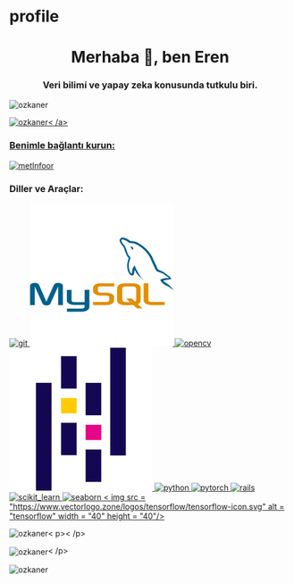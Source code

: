 # profile
<h1 align="center">Merhaba 👋, ben Eren</h1>
<h3 align="center">Veri bilimi ve yapay zeka konusunda tutkulu biri.</h3>

<p align="left"> <img src ="https://komarev.com/ghpvc/?username=ozkaner&label=Profile%20views&color=0e75b6&style=flat" alt="ozkaner" /> </p>

<p align="left"> <a href="https ://github.com/ryo-ma/github-profile-trophy"><img src = "https://github-profile-trophy.vercel.app/?username=ozkaner" alt = "ozkaner" />< /a> </p>

<h3 align = "left">Benimle bağlantı kurun:</h3>
<p align = "left">
<a href = "https://kaggle.com/metlnfoor" target = "blank" "><img align = "center" src = "https://raw.githubusercontent.com/rahuldkjain/github-profile-readme-generator/master/src/images/icons/Social/kaggle.svg" alt = "metlnfoor " height="30" width="40" /></a>
</p>

<h3 align="left">Diller ve Araçlar:</h3>
<p align = "left"> <a href = "https://git-scm.com/" target = "_blank" rel = "noreferrer"> <img src = "https://www.vectorlogo.zone/ logos/git-scm/git-scm-icon.svg" alt = "git" width = "40" height = "40"/> </a> <a href = "https://www.mysql.com/ " target = "_blank" rel = "noreferrer"> <img src = "https://raw.githubusercontent.com/devicons/devicon/master/icons/mysql/mysql-original-wordmark.svg" alt = "mysql" genişlik = "40" yükseklik = "40"/> </a> <a href = "https://opencv.org/" target = "_blank" rel = "noreferrer"> <img src = "https:// www.vectorlogo.zone/logos/opencv/opencv-icon.svg" alt = "opencv" width = "40" height = "40"/> </a> <a href = "https://pandas.pydata. org/" target = "_blank" rel = "noreferrer"> <img src = "https://raw.githubusercontent.com/devicons/devicon/2ae2a900d2f041da66e950e4d48052658d850630/icons/pandas/pandas-original.svg" alt = "pandalar" genişlik = "40" yükseklik = "40"/> </a> <a href = "https://www.python.org" target = "_blank" rel = "noreferrer"> <img src = "https:/ /raw.githubusercontent.com/devicons/devicon/master/icons/python/python-original.svg" alt = "python" width = "40" height = "40"/> </a> <a href = "https ://pytorch.org/" target = "_blank" rel = "noreferrer"> <img src = "https://www.vectorlogo.zone/logos/pytorch/pytorch-icon.svg" alt = "pytorch" genişlik ="40" height = "40"/> </a> <a href = "https://rubyonrails.org" target = "_blank" rel = "noreferrer"> <img src = "https://raw. githubusercontent.com/devicons/devicon/master/icons/rails/rails-original-wordmark.svg" alt = "rails" width = "40" height = "40"/> </a> <a href = "https: //scikit-learn.org/" target = "_blank" rel = "noreferrer"> <img src = "https://upload.wikimedia.org/wikipedia/commons/0/05/Scikit_learn_logo_small.svg" alt = " scikit_learn" width = "40" height = "40"/> </a> <a href = "https://seaborn.pydata.org/" target = "_blank" rel = "noreferrer"> <img src = " https://seaborn.pydata.org/_images/logo-mark-lightbg.svg" alt = "seaborn" width = "40" height = "40"/> </a> <a href = "https://www.tensorflow.org" target = "_blank" rel = "noreferrer"> < img src = "https://www.vectorlogo.zone/logos/tensorflow/tensorflow-icon.svg" alt = "tensorflow" width = "40" height = "40"/> </a> </p>

< p><img align = "left" src = "https://github-readme-stats.vercel.app/api/top-langs?username=ozkaner&show_icons=true&locale=en&layout=compact" alt = "ozkaner" />< /p>

<p> <img align = "center" src = "https://github-readme-stats.vercel.app/api?username=ozkaner&show_icons=true&locale=en" alt = "ozkaner" />< /p>

<p><img align = "center" src = "https://github-readme-streak-stats.herokuapp.com/?user=ozkaner&" alt = "ozkaner" /></p>
